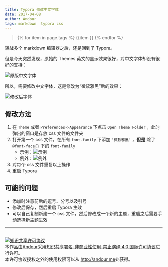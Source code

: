 ```yaml
---
title: Typora 修改中文字体
date: 2017-04-08
author: Andour
tags: markdown  typora css
---
```


> {% for item in page.tags %} {{item }} {% endfor %} 

转战多个 markdown 编辑器之后，还是回到了 Typora。

但是今天突然发现，原始的 Themes 英文的显示效果很好，对中文字体却没有很好的支持：

![原版中文字体](http://wx3.sinaimg.cn/mw690/006dXdWxgy1fefgfe13dcj30ht0azdfy.jpg)

所以，需要修改中文字体，这是修改为“微软雅黑”后的效果：

![修改后字体](http://wx3.sinaimg.cn/mw690/006dXdWxgy1fefgl1jy36j30hw06ddg8.jpg)

## 修改方法

1. 在 `Theme` 或者 `Preferences->Appearance` 下点击 `Open Theme Folder` ，此时弹出的窗口是存放 css 文件的文件夹
2. 打开第一个 css 文件，在所有 `font-family` 下添加 `'微软雅黑'` ，**但是** 除了  `@font-face{}` 下的 `font-family` 
   - 示例：![示例](http://wx4.sinaimg.cn/mw690/006dXdWxgy1fefgwhf1iwj30os0343ye.jpg)
   - 例外：![例外](http://wx2.sinaimg.cn/mw690/006dXdWxgy1fefgwh70irj30j1041q2u.jpg)
3. 对每个 css 文件重复以上操作
4. 重启 Typora

## 可能的问题

- 添加时注意前后的逗号、分号以及引号
- 修改后保存，然后重启 Typora 生效
- 可以自己复制新建一个 css 文件，然后修改成一个新的主题，重启之后需要手动选择新主题生效

---
<br />
<a rel="license" href="http://creativecommons.org/licenses/by-nc-nd/4.0/"><img alt="知识共享许可协议" style="border-width:0" src="https://i.creativecommons.org/l/by-nc-nd/4.0/88x31.png" /></a><br />本<span xmlns:dct="http://purl.org/dc/terms/" href="http://purl.org/dc/dcmitype/Text" rel="dct:type">作品</span>由<a xmlns:cc="http://creativecommons.org/ns#" href="http://andour.me" property="cc:attributionName" rel="cc:attributionURL">Andour</a>采用<a rel="license" href="http://creativecommons.org/licenses/by-nc-nd/4.0/">知识共享署名-非商业性使用-禁止演绎 4.0 国际许可协议</a>进行许可。<br />本许可协议授权之外的使用权限可以从 <a xmlns:cc="http://creativecommons.org/ns#" href="http://andour.me" rel="cc:morePermissions">http://andour.me</a>处获得。